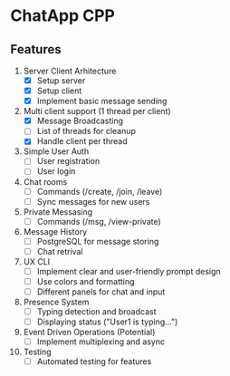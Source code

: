 # ChatApp CPP

## Features

1. Server Client Arhitecture
    - [x] Setup server
    - [x] Setup client
    - [x] Implement basic message sending
2. Multi client support (1 thread per client)
    - [x] Message Broadcasting
    - [ ] List of threads for cleanup
    - [x] Handle client per thread
3. Simple User Auth
    - [ ] User registration
    - [ ] User login
4. Chat rooms
    - [ ] Commands (/create, /join, /leave)
    - [ ] Sync messages for new users
5. Private Messasing
    - [ ] Commands (/msg, /view-private)
6. Message History
    - [ ] PostgreSQL for message storing
    - [ ] Chat retrival
7. UX CLI
    - [ ] Implement clear and user-friendly prompt design
    - [ ] Use colors and formatting
    - [ ] Different panels for chat and input
8. Presence System
    - [ ] Typing detection and broadcast
    - [ ] Displaying status ("User1 is typing...")
9. Event Driven Operations (Potential)
    - [ ] Implement multiplexing and async
10. Testing
    - [ ] Automated testing for features
